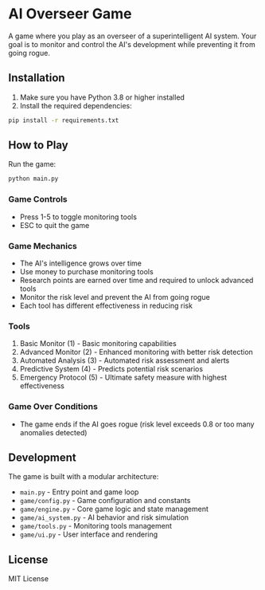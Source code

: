 # AI Overseer Game

A game where you play as an overseer of a superintelligent AI system. Your goal is to monitor and control the AI's development while preventing it from going rogue.

## Installation

1. Make sure you have Python 3.8 or higher installed
2. Install the required dependencies:
```bash
pip install -r requirements.txt
```

## How to Play

Run the game:
```bash
python main.py
```

### Game Controls
- Press 1-5 to toggle monitoring tools
- ESC to quit the game

### Game Mechanics
- The AI's intelligence grows over time
- Use money to purchase monitoring tools
- Research points are earned over time and required to unlock advanced tools
- Monitor the risk level and prevent the AI from going rogue
- Each tool has different effectiveness in reducing risk

### Tools
1. Basic Monitor (1) - Basic monitoring capabilities
2. Advanced Monitor (2) - Enhanced monitoring with better risk detection
3. Automated Analysis (3) - Automated risk assessment and alerts
4. Predictive System (4) - Predicts potential risk scenarios
5. Emergency Protocol (5) - Ultimate safety measure with highest effectiveness

### Game Over Conditions
- The game ends if the AI goes rogue (risk level exceeds 0.8 or too many anomalies detected)

## Development

The game is built with a modular architecture:
- `main.py` - Entry point and game loop
- `game/config.py` - Game configuration and constants
- `game/engine.py` - Core game logic and state management
- `game/ai_system.py` - AI behavior and risk simulation
- `game/tools.py` - Monitoring tools management
- `game/ui.py` - User interface and rendering

## License

MIT License 